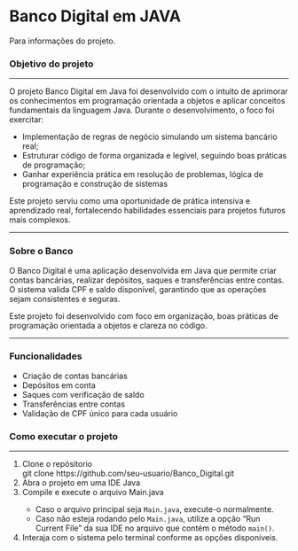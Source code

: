 <h1>Banco Digital em JAVA</h1>
Para informações do projeto.
<h3>Objetivo do projeto</h3>
<hr>
O projeto Banco Digital em Java foi desenvolvido com o intuito de aprimorar os conhecimentos em programação orientada a objetos e aplicar conceitos fundamentais da linguagem Java.
Durante o desenvolvimento, o foco foi exercitar:
<ul>
  <li>Implementação de regras de negócio simulando um sistema bancário real;</li>
  <li>Estruturar código de forma organizada e legível, seguindo boas práticas de programação;</li>
  <li>Ganhar experiência prática em resolução de problemas, lógica de programação e construção de sistemas</li>
</ul>
Este projeto serviu como uma oportunidade de prática intensiva e aprendizado real, fortalecendo habilidades essenciais para projetos futuros mais complexos.
<hr>
<p>
<h3>Sobre o Banco</h3>
O Banco Digital é uma aplicação desenvolvida em Java que permite criar contas bancárias, realizar depósitos, saques e transferências entre contas.
O sistema valida CPF e saldo disponível, garantindo que as operações sejam consistentes e seguras.
  
Este projeto foi desenvolvido com foco em organização, boas práticas de programação orientada a objetos e clareza no código.
</p>
<p>
  <hr>
  <h3>Funcionalidades</h3>
  <ul>
    <li>Criação de contas bancárias</li>
    <li>Depósitos em conta</li>
    <li>Saques com verificação de saldo</li>
    <li>Transferências entre contas</li>
    <li>Validação de CPF único para cada usuário</li>
  </ul>
</p>
<h3>Como executar o projeto</h3>
<hr>
<ol>
<li>Clone o repósitorio</li>
  git clone https://github.com/seu-usuario/Banco_Digital.git
<li>Abra o projeto em uma IDE Java</li>
<li>Compile e execute o arquivo Main.java</li>
  <ul>
    <li>Caso o arquivo principal seja <code>Main.java</code>, execute-o normalmente.</li>
    <li>Caso não esteja rodando pelo <code>Main.java</code>, utilize a opção “Run Current File” da sua IDE no arquivo que contém o método <code>main()</code>.</li>
  </ul>
<li>Interaja com o sistema pelo terminal conforme as opções disponíveis.</li>
</ol>
